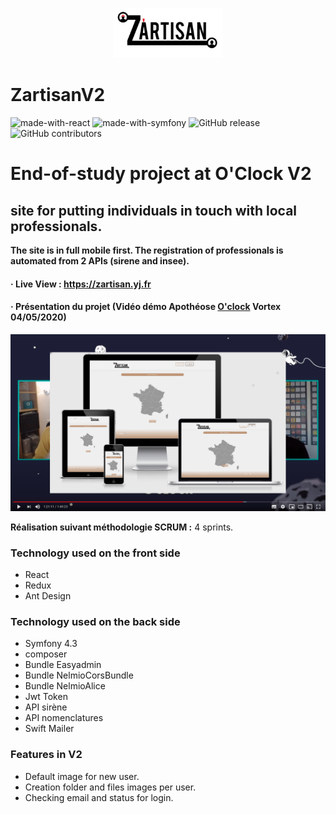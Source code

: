 
<p align="center">
    <img src="Symfo/zartisan/public/assets/images_default/zartisan.svg" height="80">
</p>

# ZartisanV2

![made-with-react](https://img.shields.io/badge/Made_with-React_/Redux-orange?style=flat)  ![made-with-symfony](https://img.shields.io/badge/Made_with-Symfony_4.3-blue?style=flat)  ![GitHub release](https://img.shields.io/badge/version-2.0.0-lightgrey?style=flat)  ![GitHub contributors](https://img.shields.io/badge/Contributeurs-5-success?style=flat)

# End-of-study project at O'Clock V2

## site for putting individuals in touch with local professionals.

**The site is in full mobile first. The registration of professionals is automated from 2 APIs (sirene and insee).**

#### &middot; Live View : https://zartisan.yj.fr

#### &middot; Présentation du projet (Vidéo démo Apothéose [O'clock](https://oclock.io/) Vortex 04/05/2020)

[![](docs/screenshot.png)](https://youtu.be/J8smkGfz9OY?t=4867)

__Réalisation suivant méthodologie SCRUM :__ 4 sprints.

### Technology used on the front side

* React
* Redux
* Ant Design

### Technology used on the back side

* Symfony 4.3
* composer
* Bundle Easyadmin
* Bundle NelmioCorsBundle
* Bundle NelmioAlice
* Jwt Token
* API sirène
* API nomenclatures
* Swift Mailer

### Features in V2

* Default image for new  user.
* Creation folder and files images per user.
* Checking email and status for login.
